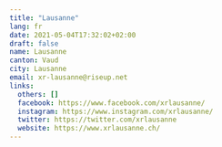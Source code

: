 ```yaml
---
title: "Lausanne"
lang: fr
date: 2021-05-04T17:32:02+02:00
draft: false
name: Lausanne
canton: Vaud
city: Lausanne
email: xr-lausanne@riseup.net
links:
  others: []
  facebook: https://www.facebook.com/xrlausanne/
  instagram: https://www.instagram.com/xrlausanne/
  twitter: https://twitter.com/xrlausanne
  website: https://www.xrlausanne.ch/
---
```


